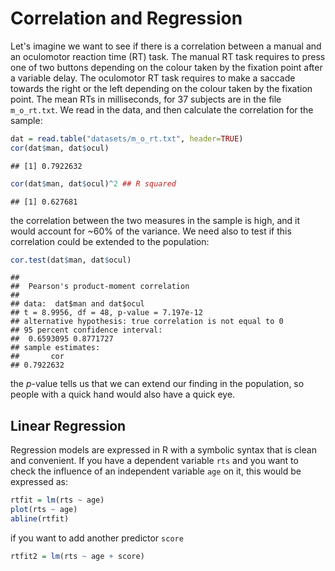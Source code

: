 # Correlation and Regression



Let's imagine we want to see if there is a correlation between a manual and an oculomotor reaction time (RT) task. The manual RT task requires to press one of two buttons depending on the colour taken by the fixation point after a variable delay. The oculomotor RT task requires to make a saccade towards the right or the left depending on the colour taken by the fixation point. The mean RTs in milliseconds, for 37 subjects are in the file `m_o_rt.txt`. We read in the data, and then calculate the correlation for the sample:

```r
dat = read.table("datasets/m_o_rt.txt", header=TRUE)
cor(dat$man, dat$ocul)
```

```
## [1] 0.7922632
```

```r
cor(dat$man, dat$ocul)^2 ## R squared
```

```
## [1] 0.627681
```
the correlation between the two measures in the sample is high, and it would account for ~60% of the variance. We need also to test if this correlation could be extended to the population:

```r
cor.test(dat$man, dat$ocul)
```

```
## 
## 	Pearson's product-moment correlation
## 
## data:  dat$man and dat$ocul
## t = 8.9956, df = 48, p-value = 7.197e-12
## alternative hypothesis: true correlation is not equal to 0
## 95 percent confidence interval:
##  0.6593095 0.8771727
## sample estimates:
##       cor 
## 0.7922632
```
the *p*-value tells us that we can extend our finding in the population, so people with a quick hand would also have a quick eye.


## Linear Regression

Regression models are expressed in R with a symbolic syntax that is clean and convenient. If you have a dependent variable `rts` and you want to check the influence of an independent variable `age` on it, this would be expressed as:

```r
rtfit = lm(rts ~ age)
plot(rts ~ age)
abline(rtfit)
```
if you want to add another predictor `score`

```r
rtfit2 = lm(rts ~ age + score)
```


